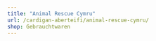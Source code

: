 ```yaml
---
title: "Animal Rescue Cymru"
url: /cardigan-aberteifi/animal-rescue-cymru/
shop: Gebrauchtwaren
---
```

